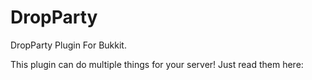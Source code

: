 DropParty
=========

DropParty Plugin For Bukkit.

This plugin can do multiple things for your server! Just read them here:
